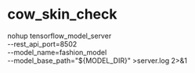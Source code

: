 # cow_skin_check

nohup tensorflow_model_server \
  --rest_api_port=8502 \
  --model_name=fashion_model \
  --model_base_path="${MODEL_DIR}" >server.log 2>&1
